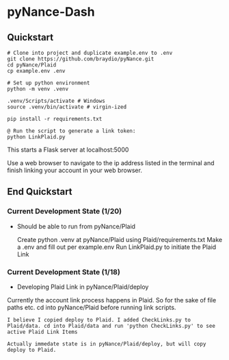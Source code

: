 # pyNance-Dash

## Quickstart

```
# Clone into project and duplicate example.env to .env
git clone https://github.com/braydio/pyNance.git
cd pyNance/Plaid
cp example.env .env

# Set up python environment
python -m venv .venv

.venv/Scripts/activate # Windows
source .venv/bin/activate # virgin-ized

pip install -r requirements.txt

@ Run the script to generate a link token:
python LinkPlaid.py
```

This starts a Flask server at localhost:5000

Use a web browser to navigate to the ip address listed in the terminal and finish linking your account in your web browser.

## End Quickstart

### Current Development State (1/20) 
- Should be able to run from pyNance/Plaid

    Create python .venv at pyNance/Plaid using Plaid/requirements.txt
    Make a .env and fill out per example.env
    Run LinkPlaid.py to initiate the Plaid Link

### Current Development State (1/18) 
- Developing Plaid Link in pyNance/Plaid/deploy

Currently the account link process happens in Plaid. So for the sake of file paths etc. cd into pyNance/Plaid before running link scripts.

    I believe I copied deploy to Plaid. I added CheckLinks.py to Plaid/data. cd into Plaid/data and run 'python CheckLinks.py' to see active Plaid Link Items

    Actually immedate state is in pyNance/Plaid/deploy, but will copy deploy to Plaid.
